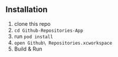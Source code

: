 ## Installation

1. clone this repo 
1. `cd Github-Repositories-App`
1. run `pod install`
1. `open Github\ Repositories.xcworkspace`
1. Build & Run
